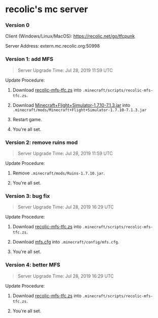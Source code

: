 # recolic's mc server

### Version 0

Client (Windows/Linux/MacOS): https://recolic.net/go/tfcpunk

Server Address: extern.mc.recolic.org:50998

### Version 1: add MFS

> Server Upgrade Time: Jul 28, 2019 11:59 UTC

Update Procedure:

1. Download [recolic-mfs-tfc.zs](https://git.recolic.net/root/mcserver-releases/blob/master/1/recolic-mfs-tfc.zs) into `.minecraft/scripts/recolic-mfs-tfc.zs`.

2. Download [Minecraft+Flight+Simulator-1.7.10-7.1.3.jar](https://git.recolic.net/root/mcserver-releases/blob/master/1/Minecraft+Flight+Simulator-1.7.10-7.1.3.jar) into `.minecraft/mods/Minecraft+Flight+Simulator-1.7.10-7.1.3.jar`

3. Restart game.

4. You're all set.

### Version 2: remove ruins mod

> Server Upgrade Time: Jul 28, 2019 11:59 UTC

Update Procedure:

1. Remove `.minecraft/mods/Ruins-1.7.10.jar`.

2. You're all set.

### Version 3: bug fix

> Server Upgrade Time: Jul 28, 2019 16:29 UTC

Update Procedure:

1. Download [recolic-mfs-tfc.zs](https://git.recolic.net/root/mcserver-releases/blob/master/3/recolic-mfs-tfc.zs) into `.minecraft/scripts/recolic-mfs-tfc.zs`.

2. Download [mfs.cfg](https://git.recolic.net/root/mcserver-releases/blob/master/3/mfs.cfg) into `.minecraft/config/mfs.cfg`.

3. You're all set.

### Version 4: better MFS

> Server Upgrade Time: Jul 28, 2019 16:29 UTC

Update Procedure:

1. Download [recolic-mfs-tfc.zs](https://git.recolic.net/root/mcserver-releases/blob/master/4/recolic-mfs-tfc.zs) into `.minecraft/scripts/recolic-mfs-tfc.zs`.

2. You're all set.


